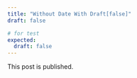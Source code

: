 ```yaml
---
title: "Without Date With Draft[false]"
draft: false

# for test
expected:
  draft: false
---
```


This post is published.
